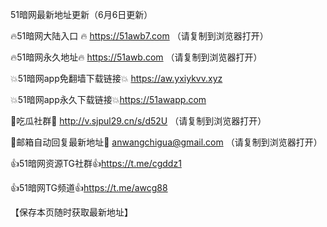 51暗网最新地址更新（6月6日更新）

🔥51暗网大陆入口 🔥 https://51awb7.com （请复制到浏览器打开）

🔥51暗网永久地址🔥 https://51awb.com （请复制到浏览器打开）

💥51暗网app免翻墙下载链接💥 https://aw.yxiykvv.xyz

💥51暗网app永久下载链接💥https://51awapp.com

💋吃瓜社群💋 http://v.sjpul29.cn/s/d52U （请复制到浏览器打开）

💋邮箱自动回复最新地址💋 anwangchigua@gmail.com （请复制到浏览器打开）

👍51暗网资源TG社群👍https://t.me/cgddz1

👍51暗网TG频道👍https://t.me/awcg88

【保存本页随时获取最新地址】
